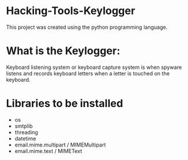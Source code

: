 # Hacking-Tools-Keylogger
This project was created using the python programming language.

# What is the Keylogger:
Keyboard listening system or keyboard capture system is when spyware listens and records keyboard letters when a letter is touched on the keyboard.

# Libraries to be installed
- os
- smtplib
- threading
- datetime
- email.mime.multipart / MIMEMultipart
- email.mime.text / MIMEText
